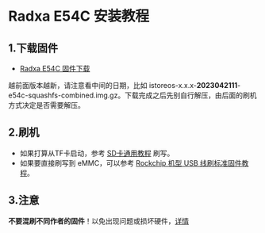 # Radxa E54C 安装教程

## 1.下载固件

* [Radxa E54C 固件下载](https://site.istoreos.com/firmware/download?devicename=e54c&firmware=iStoreOS)

越前面版本越新，请注意看中间的日期，比如 istoreos-x.x.x-**2023042111**-e54c-squashfs-combined.img.gz。下载完成之后先别自行解压，由后面的刷机方式决定是否需要解压。

## 2.刷机
* 如果打算从TF卡启动，参考 [SD卡通用教程](/zh/guide/istoreos/install_sd.html) 刷写。
* 如果要直接刷写到 eMMC，可以参考 [Rockchip 机型 USB 线刷标准固件教程](/zh/guide/istoreos/install_rockchip_sysupgrade.html)。

## 3.注意
**不要混刷不同作者的固件**！以免出现问题或损坏硬件，[详情](https://github.com/istoreos/istoreos/issues/1012)